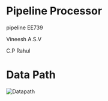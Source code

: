 # Pipeline Processor
pipeline EE739

Vineesh A.S.V

C.P Rahul
# Data Path
![Datapath](/images/pipeline_wou_branch.png)
